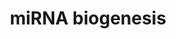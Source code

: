 ---
annotations:
- id: PW:0000002
  parent: classic metabolic pathway
  type: Pathway Ontology
  value: classic metabolic pathway
- id: PW:0000808
  parent: regulatory pathway
  type: Pathway Ontology
  value: microRNA pathway
authors:
- Susan
- MaintBot
- AlexanderPico
- Fehrhart
- Marvin M2
- Khanspers
- Eweitz
description: microRNA biogenesis + an example of a miRBase entry. As an example immature
  hsa-mir-146a is shown   Proteins on this pathway have targeted assays available
  via the [https://assays.cancer.gov/available_assays?wp_id=WP2338 CPTAC Assay Portal].
last-edited: 2021-05-18
ndex: 5e2eae2c-8b64-11eb-9e72-0ac135e8bacf
organisms:
- Homo sapiens
redirect_from:
- /index.php/Pathway:WP2338
- /instance/WP2338
revision: null
schema-jsonld:
- '@context': https://schema.org/
  '@id': https://wikipathways.github.io/pathways/WP2338.html
  '@type': Dataset
  creator:
    '@type': Organization
    name: WikiPathways
  description: microRNA biogenesis + an example of a miRBase entry. As an example
    immature hsa-mir-146a is shown   Proteins on this pathway have targeted assays
    available via the [https://assays.cancer.gov/available_assays?wp_id=WP2338 CPTAC
    Assay Portal].
  keywords:
  - DGCR8
  - DICER1
  - DROSHA
  - GTP
  - RAN
  - TRBP
  - XPO5
  license: CC0
  name: miRNA biogenesis
seo: CreativeWork
title: miRNA biogenesis
wpid: WP2338
---